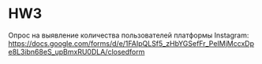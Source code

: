 # HW3

Опрос на выявление количества пользователей платформы Instagram: <https://docs.google.com/forms/d/e/1FAIpQLSf5_zHbYGSefFr_PeIMjMccxDpe8L3ibn68eS_upBmxRU0DLA/closedform>
